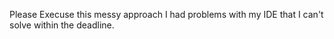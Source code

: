 Please Execuse this messy approach I had problems with my IDE that I can't solve within the deadline.
